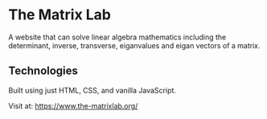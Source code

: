 # The Matrix Lab
A website that can solve linear algebra mathematics including the determinant, inverse, transverse, eiganvalues and eigan vectors of a matrix.

## Technologies
Built using just HTML, CSS, and vanilla JavaScript.

Visit at: https://www.the-matrixlab.org/
